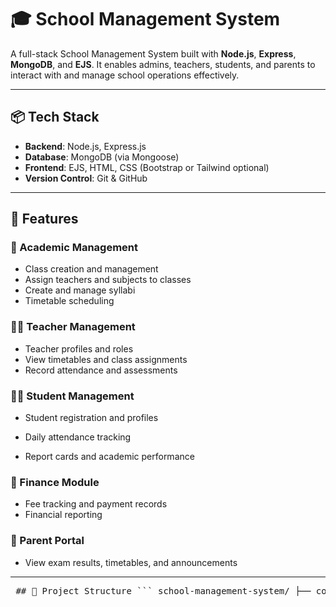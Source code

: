 # 🎓 School Management System

A full-stack School Management System built with **Node.js**, **Express**, **MongoDB**, and **EJS**. It enables admins, teachers, students, and parents to interact with and manage school operations effectively.

---

## 📦 Tech Stack

- **Backend**: Node.js, Express.js
- **Database**: MongoDB (via Mongoose)
- **Frontend**: EJS, HTML, CSS (Bootstrap or Tailwind optional)
- **Version Control**: Git & GitHub

---

## 🚀 Features

### 🧠 Academic Management
- Class creation and management
- Assign teachers and subjects to classes
- Create and manage syllabi
- Timetable scheduling

### 👨‍🏫 Teacher Management
- Teacher profiles and roles
- View timetables and class assignments
- Record attendance and assessments

### 👨‍🎓 Student Management
- Student registration and profiles

- Daily attendance tracking
- Report cards and academic performance

### 💸 Finance Module
- Fee tracking and payment records
- Financial reporting

### 📢 Parent Portal
- View exam results, timetables, and announcements

---
<pre> ## 📂 Project Structure ``` school-management-system/ ├── controllers/ # Logic and data handling ├── models/ # MongoDB schemas ├── routes/ # REST API endpoints ├── views/ # EJS templates ├── public/ # Static files (CSS, JS, images) ├── .gitignore # Files and folders to exclude from Git ├── README.md # Project documentation ├── server.js # Entry point for Express server └── .env # Environment variables ``` </pre>


